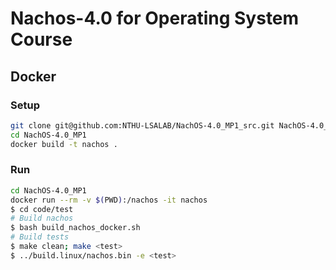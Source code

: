 # Nachos-4.0 for Operating System Course

## Docker

### Setup

```bash
git clone git@github.com:NTHU-LSALAB/NachOS-4.0_MP1_src.git NachOS-4.0_MP1
cd NachOS-4.0_MP1
docker build -t nachos .
```

### Run

```bash
cd NachOS-4.0_MP1
docker run --rm -v $(PWD):/nachos -it nachos
$ cd code/test
# Build nachos
$ bash build_nachos_docker.sh
# Build tests
$ make clean; make <test>
$ ../build.linux/nachos.bin -e <test>
```
